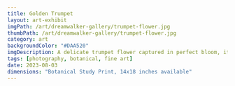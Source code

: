 ```yaml
---
title: Golden Trumpet
layout: art-exhibit
imgPath: /art/dreamwalker-gallery/trumpet-flower.jpg
thumbPath: /art/dreamwalker-gallery/trumpet-flower.jpg
category: art
backgroundColor: "#DAA520"
imgDescription: A delicate trumpet flower captured in perfect bloom, its graceful form and subtle coloration creating an intimate study of nature's quiet eloquence
tags: [photography, botanical, fine art]
date: 2023-08-03
dimensions: "Botanical Study Print, 14x18 inches available"
---
```

